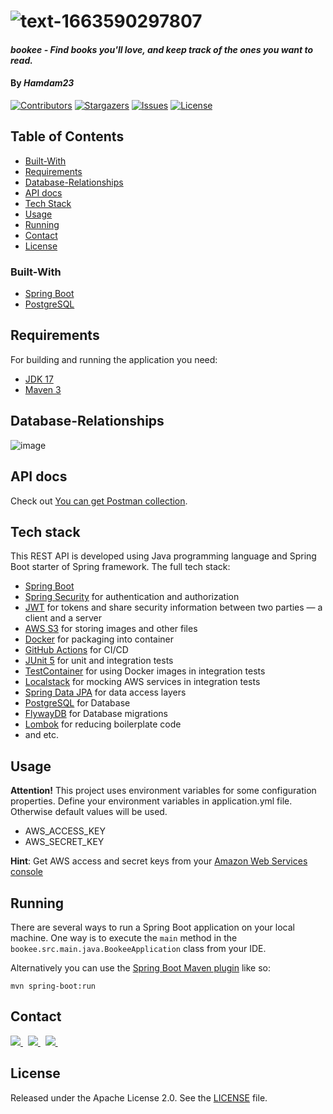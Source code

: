 # ![text-1663590297807](https://user-images.githubusercontent.com/90045606/191016582-cb24ed29-13d3-4841-a96e-2b979e55d0eb.png)

#### _bookee - Find books you'll love, and keep track of the ones you want to read._

#### By _**Hamdam23**_

<!-- PROJECT SHIELDS -->
<!--
*** I'm using markdown "reference style" links for readability.
*** Reference links are enclosed in brackets [ ] instead of parentheses ( ).
*** See the bottom of this document for the declaration of the reference variables
*** for contributors-url, forks-url, etc. This is an optional, concise syntax you may use.
*** https://www.markdownguide.org/basic-syntax/#reference-style-links
-->
[![Contributors][contributors-shield]][contributors-url]
[![Stargazers][stars-shield]][stars-url]
[![Issues][issues-shield]][issues-url]
[![License](http://img.shields.io/:license-apache-blue.svg)](http://www.apache.org/licenses/LICENSE-2.0.html)

<!-- TABLE OF CONTENTS -->
## <span style="font-weight:bold">Table of Contents</span>

* [Built-With](#built-with)
* [Requirements](#requirements)
* [Database-Relationships](#database-relationships)
* [API docs](#api-docs)
* [Tech Stack](#tech-stack)
* [Usage](#usage)
* [Running](#running)
* [Contact](#contact)
* [License](#license)

### Built-With
* [Spring Boot](https://spring.io/projects/spring-boot)
* [PostgreSQL](https://www.postgresql.org/)

## Requirements

For building and running the application you need:

- [JDK 17](https://www.oracle.com/java/technologies/javase/jdk17-archive-downloads.html)
- [Maven 3](https://maven.apache.org)

## Database-Relationships

![image](https://user-images.githubusercontent.com/90045606/206860056-0dfe4f92-1614-45ab-87ea-321a247194db.png)

## API docs

<p>Check out <a href="https://documenter.getpostman.com/view/23459056/2s8YzTT2Vd">You can get Postman collection</a>.</p>

## Tech stack

This REST API is developed using Java programming language and Spring Boot starter of Spring framework. The full tech stack:

  - [Spring Boot](https://spring.io/projects/spring-boot)
  - [Spring Security](https://spring.io/projects/spring-security) for authentication and authorization
  - [JWT](https://auth0.com/docs/secure/tokens/json-web-tokens) for tokens and share security information between two parties — a client and a server
  - [AWS S3](https://aws.amazon.com/s3/) for storing images and other files
  - [Docker](https://www.docker.com/) for packaging into container
  - [GitHub Actions](https://github.com/features/actions) for CI/CD
  - [JUnit 5](https://junit.org/junit5/) for unit and integration tests
  - [TestContainer](https://www.testcontainers.org/) for using Docker images in integration tests
  - [Localstack](https://github.com/localstack/localstack) for mocking AWS services in integration tests
  - [Spring Data JPA](https://spring.io/projects/spring-data-jpa) for data access layers
  - [PostgreSQL](https://www.postgresql.org/) for Database
  - [FlywayDB](https://flywaydb.org/) for Database migrations
  - [Lombok](https://projectlombok.org/) for reducing boilerplate code
  - and etc.

## Usage

**Attention!** This project uses environment variables for some configuration properties. Define your environment variables in application.yml file. Otherwise default values will be used.

  - AWS_ACCESS_KEY
  - AWS_SECRET_KEY

**Hint**: Get AWS access and secret keys from your [Amazon Web Services console](https://docs.aws.amazon.com/powershell/latest/userguide/pstools-appendix-sign-up.html)

## Running

There are several ways to run a Spring Boot application on your local machine. One way is to execute the `main` method in the `bookee.src.main.java.BookeeApplication` class from your IDE.

Alternatively you can use the [Spring Boot Maven plugin](https://docs.spring.io/spring-boot/docs/current/reference/html/build-tool-plugins-maven-plugin.html) like so:

```shell
mvn spring-boot:run
```

## Contact

<a href="https://www.linkedin.com/in/hamdam-xudayberganov-612634224">
  <img src="https://img.shields.io/badge/linkedin-%230077B5.svg?&style=for-the-badge&logo=linkedin&logoColor=white" />    
</a>&nbsp;
<a href="https://t.me/xhamdam">
  <img src="https://img.shields.io/badge/Telegram-1DA1F2?style=for-the-badge&logo=telegram&logoColor=white" />    
</a>&nbsp;
<a href="mailto://xudayberganovhamdam01@mail.com">
  <img src="https://img.shields.io/badge/gmail-D14836?style=for-the-badge&logo=gmail&logoColor=white" />
</a>&nbsp;

## License

Released under the Apache License 2.0. See the [LICENSE](https://github.com/Hamdam23/bookee/blob/master/LICENSE) file.

<!-- MARKDOWN LINKS & IMAGES -->
<!-- https://www.markdownguide.org/basic-syntax/#reference-style-links -->
[contributors-shield]: https://img.shields.io/github/contributors/Hamdam23/bookee.svg?style=flat-square
[contributors-url]: https://github.com/Hamdam23/bookee/graphs/contributors
[forks-shield]: https://img.shields.io/github/forks/Hamdam23/bookee.svg?style=flat-square
[forks-url]: https://github.com/Hamdam23/bookee/network/members
[stars-shield]: https://img.shields.io/github/stars/Hamdam23/bookee.svg?style=flat-square
[stars-url]: https://github.com/Hamdam23/bookee/stargazers
[issues-shield]: https://img.shields.io/github/issues/Hamdam23/bookee.svg?style=flat-square
[issues-url]: https://github.com/Hamdam23/bookee/issues
[license-shield]: https://img.shields.io/github/license/Hamdam23/bookee.svg?style=flat-square
[product-screenshot]: images/screenshot.png
